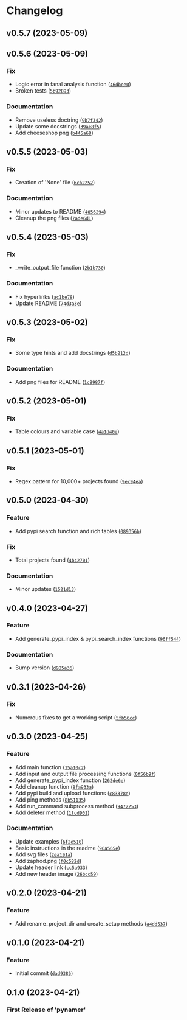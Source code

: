 # Changelog

<!--next-version-placeholder-->

## v0.5.7 (2023-05-09)


## v0.5.6 (2023-05-09)
### Fix
* Logic error in fanal analysis function ([`46dbee0`](https://github.com/Stephen-RA-King/pynamer/commit/46dbee0983cb7c97d2f11931222fbdf3f64cf7c6))
* Broken tests ([`5b92893`](https://github.com/Stephen-RA-King/pynamer/commit/5b9289364ab9ad770c744c70e181812f77b9627b))

### Documentation
* Remove useless doctring ([`9b7f342`](https://github.com/Stephen-RA-King/pynamer/commit/9b7f3426cb982ce6244214b10db17fbc527833bb))
* Update some docstrings ([`39ae8f5`](https://github.com/Stephen-RA-King/pynamer/commit/39ae8f5cafeb222ef2d120bf4023b22953e869aa))
* Add cheeseshop png ([`b445a68`](https://github.com/Stephen-RA-King/pynamer/commit/b445a6803b7017e3aed06b714f3dcf5918f74579))

## v0.5.5 (2023-05-03)
### Fix
* Creation of 'None' file ([`6cb2252`](https://github.com/Stephen-RA-King/pynamer/commit/6cb2252afb65680c128d96b3b0c2b5bbba05caaa))

### Documentation
* Minor updates to README ([`4056294`](https://github.com/Stephen-RA-King/pynamer/commit/4056294771190b2618d117ff93766137c7c497a0))
* Cleanup the png files ([`7ade6d1`](https://github.com/Stephen-RA-King/pynamer/commit/7ade6d143e53c54b39d5243e7609c754cfd8a5f4))

## v0.5.4 (2023-05-03)
### Fix
* _write_output_file function ([`2b1b730`](https://github.com/Stephen-RA-King/pynamer/commit/2b1b730b56cb43d6629673744c349b2e3106e4ba))

### Documentation
* Fix hyperlinks ([`ac1be78`](https://github.com/Stephen-RA-King/pynamer/commit/ac1be781c6fcb292ef77aba580ed2faecb08498b))
* Update README ([`74d3a3e`](https://github.com/Stephen-RA-King/pynamer/commit/74d3a3edfead24b1499422fb0ac3bd3b088f4fde))

## v0.5.3 (2023-05-02)
### Fix
* Some type hints and add docstrings ([`d5b212d`](https://github.com/Stephen-RA-King/pynamer/commit/d5b212daf2d8e4d96f0fd16435c0d58b240701d0))

### Documentation
* Add png files for README ([`1c8987f`](https://github.com/Stephen-RA-King/pynamer/commit/1c8987f8b2350b14dc887274dc0cb11589a658b6))

## v0.5.2 (2023-05-01)
### Fix
* Table colours and variable case ([`4a1d40e`](https://github.com/Stephen-RA-King/pynamer/commit/4a1d40e349c7849411eff2337ef8dd465b6398d6))

## v0.5.1 (2023-05-01)
### Fix
* Regex pattern for 10,000+ projects found ([`9ec94ea`](https://github.com/Stephen-RA-King/pynamer/commit/9ec94ea1bdd90244be0b4cf7e0941b40ad7bb2ba))

## v0.5.0 (2023-04-30)
### Feature
* Add pypi search function and rich tables ([`089356b`](https://github.com/Stephen-RA-King/pynamer/commit/089356b574a3eca65dfcac69951f335a97e5e063))

### Fix
* Total projects found ([`4b42701`](https://github.com/Stephen-RA-King/pynamer/commit/4b42701fc9655573918251179b44e21855adc09b))

### Documentation
* Minor updates ([`1521d13`](https://github.com/Stephen-RA-King/pynamer/commit/1521d13be80aaee3b745ecb2da6362fe4c488b94))

## v0.4.0 (2023-04-27)
### Feature
* Add generate_pypi_index & pypi_search_index functions ([`96ff544`](https://github.com/Stephen-RA-King/pynamer/commit/96ff54496f8f6455a1a011ac723fd05afa1c547b))

### Documentation
* Bump version ([`d985a36`](https://github.com/Stephen-RA-King/pynamer/commit/d985a36edb4ada5f59786e1c55fff832e56ca1ec))

## v0.3.1 (2023-04-26)
### Fix
* Numerous fixes to get a working script ([`5fb56cc`](https://github.com/Stephen-RA-King/pynamer/commit/5fb56cc77c5d6a5552dbf381abbb3100ded29f76))

## v0.3.0 (2023-04-25)
### Feature
* Add main function ([`15a10c2`](https://github.com/Stephen-RA-King/pynamer/commit/15a10c24d45d529049ebf4fec21d95d28964de1e))
* Add input and output file processing functions ([`0f56b9f`](https://github.com/Stephen-RA-King/pynamer/commit/0f56b9fecb405cac96fbf0fbe435d2a8e574a875))
* Add generate_pypi_index function ([`262de6e`](https://github.com/Stephen-RA-King/pynamer/commit/262de6e78be67263e991324e4c127a43a97a2249))
* Add cleanup function ([`8fa933a`](https://github.com/Stephen-RA-King/pynamer/commit/8fa933a7a6fc12d03e18d181b715fa7e6d9819e3))
* Add pypi build and upload functions ([`c83378e`](https://github.com/Stephen-RA-King/pynamer/commit/c83378e6b296f66a497757ee402c90b28467c888))
* Add ping methods ([`8b51135`](https://github.com/Stephen-RA-King/pynamer/commit/8b51135c639d889377f1070770b8683106d3040c))
* Add run_command subprocess method ([`9472253`](https://github.com/Stephen-RA-King/pynamer/commit/9472253c39da7960cda62df97e20b5207f6983b8))
* Add deleter method ([`1fcd901`](https://github.com/Stephen-RA-King/pynamer/commit/1fcd901c664a77e390545c5e7a2ca70bb9a042e0))

### Documentation
* Update examples ([`6f2e510`](https://github.com/Stephen-RA-King/pynamer/commit/6f2e510cf66876fb5fd4555f9dbf8f990674960e))
* Basic instructions in the readme ([`96a565e`](https://github.com/Stephen-RA-King/pynamer/commit/96a565e5ab330381aebd9d9e7e798a9b83318a47))
* Add svg files ([`2ea191a`](https://github.com/Stephen-RA-King/pynamer/commit/2ea191ad56a59fe6f187d589df8316803cd99467))
* Add zaphod.png ([`f0c582d`](https://github.com/Stephen-RA-King/pynamer/commit/f0c582d101ad06a2e00ce30a614e3dd7aa9e3eb9))
* Update header link ([`cc5a933`](https://github.com/Stephen-RA-King/pynamer/commit/cc5a93377d49d3fdab96d92364412e121f11f02e))
* Add new header image ([`26bcc59`](https://github.com/Stephen-RA-King/pynamer/commit/26bcc598307b79a76573a6cc75f9d2f39960d556))

## v0.2.0 (2023-04-21)
### Feature
* Add rename_project_dir and create_setup methods ([`a4dd537`](https://github.com/Stephen-RA-King/pynamer/commit/a4dd5379339591bc0e6ba5c3151e41bc3c006cc0))

## v0.1.0 (2023-04-21)
### Feature
* Initial commit ([`dad9386`](https://github.com/Stephen-RA-King/pynamer/commit/dad9386ab283c0904fbda8e2a50b8542331b58dd))

## 0.1.0 (2023-04-21)

### First Release of 'pynamer'
